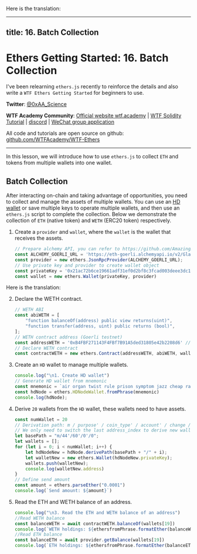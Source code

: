 Here is the translation:

---
title: 16. Batch Collection
---

# Ethers Getting Started: 16. Batch Collection

I've been relearning `ethers.js` recently to reinforce the details and also write a `WTF Ethers Getting Started` for beginners to use.

**Twitter**: [@0xAA_Science](https://twitter.com/0xAA_Science)

**WTF Academy Community**: [Official website wtf.academy](https://wtf.academy) | [WTF Solidity Tutorial](https://github.com/AmazingAng/WTF-Solidity) | [discord](https://discord.gg/5akcruXrsk) | [WeChat group application](https://docs.google.com/forms/d/e/1FAIpQLSe4KGT8Sh6sJ7hedQRuIYirOoZK_85miz3dw7vA1-YjodgJ-A/viewform?usp=sf_link)

All code and tutorials are open source on github: [github.com/WTFAcademy/WTF-Ethers](https://github.com/WTFAcademy/WTF-Ethers)

-----

In this lesson, we will introduce how to use `ethers.js` to collect `ETH` and tokens from multiple wallets into one wallet.

## Batch Collection

After interacting on-chain and taking advantage of opportunities, you need to collect and manage the assets of multiple wallets. You can use an [HD wallet](https://github.com/WTFAcademy/WTF-Ethers/blob/main/14_HDwallet/readme.md) or save multiple keys to operate multiple wallets, and then use an `ethers.js` script to complete the collection. Below we demonstrate the collection of `ETH` (native token) and `WETH` (ERC20 token) respectively.

1. Create a `provider` and `wallet`, where the `wallet` is the wallet that receives the assets.

    ```js
    // Prepare alchemy API, you can refer to https://github.com/AmazingAng/WTF-Solidity/blob/main/Topics/Tools/TOOL04_Alchemy/readme.md 
    const ALCHEMY_GOERLI_URL = 'https://eth-goerli.alchemyapi.io/v2/GlaeWuylnNM3uuOo-SAwJxuwTdqHaY5l';
    const provider = new ethers.JsonRpcProvider(ALCHEMY_GOERLI_URL);
    // Use private key and provider to create wallet object
    const privateKey = '0x21ac72b6ce19661adf31ef0d2bf8c3fcad003deee3dc1a1a64f5fa3d6b049c06'
    const wallet = new ethers.Wallet(privateKey, provider)
    ```
Here is the translation:

2. Declare the WETH contract.
    ```js
    // WETH ABI
    const abiWETH = [
        "function balanceOf(address) public view returns(uint)",
        "function transfer(address, uint) public returns (bool)",
    ];
    // WETH contract address (Goerli testnet)
    const addressWETH = '0xB4FBF271143F4FBf7B91A5ded31805e42b2208d6' // WETH Contract
    // Declare WETH contract
    const contractWETH = new ethers.Contract(addressWETH, abiWETH, wallet)
    ```

3. Create an `HD` wallet to manage multiple wallets.

    ```js
    console.log("\n1. Create HD wallet")
    // Generate HD wallet from mnemonic
    const mnemonic = `air organ twist rule prison symptom jazz cheap rather dizzy verb glare jeans orbit weapon universe require tired sing casino business anxiety seminar hunt`
    const hdNode = ethers.HDNodeWallet.fromPhrase(mnemonic)
    console.log(hdNode);
    ```
4. Derive `20` wallets from the `HD` wallet, these wallets need to have assets.

    ```js
    const numWallet = 20
    // Derivation path: m / purpose' / coin_type' / account' / change / address_index
    // We only need to switch the last address_index to derive new wallets from hdNode
    let basePath = "m/44'/60'/0'/0";
    let wallets = [];
    for (let i = 0; i < numWallet; i++) {
        let hdNodeNew = hdNode.derivePath(basePath + "/" + i);
        let walletNew = new ethers.Wallet(hdNodeNew.privateKey);
        wallets.push(walletNew);
        console.log(walletNew.address)
    }
    // Define send amount
    const amount = ethers.parseEther("0.0001")
    console.log(`Send amount: ${amount}`)
    ```
5. Read the ETH and WETH balance of an address.

    ```js
    console.log("\n3. Read the ETH and WETH balance of an address")
    //Read WETH balance
    const balanceWETH = await contractWETH.balanceOf(wallets[19])
    console.log(`WETH holdings: ${ethersfromPhrase.formatEther(balanceWETH)}`)
    //Read ETH balance
    const balanceETH = await provider.getBalance(wallets[19])
    console.log(`ETH holdings: ${ethersfromPhrase.formatEther(balanceETH)}\n`)
    ```
